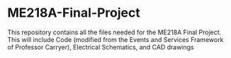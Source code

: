 # ME218A-Final-Project
This repository contains all the files needed for the ME218A Final Project. This will include Code (modified from the Events and Services Framework of Professor Carryer), Electrical Schematics, and CAD drawings

